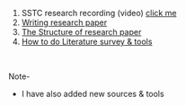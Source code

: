 1. SSTC research recording (video) [click me](https://drive.google.com/file/d/1c1YXajmzCG0ccOwMa-f91dQFiazaCfSN/view?usp=sharing)
1. [Writing research paper](https://github.com/joysmith/Writing-research-paper/blob/main/resource/chapter/01%20steps%20to%20select%20research%20topic.md)
1. [The Structure of research paper](https://github.com/joysmith/Writing-research-paper/blob/main/resource/chapter/02%20structure%20of%20research%20paper.md)
1. [How to do Literature survey & tools](https://github.com/joysmith/Writing-research-paper/blob/main/resource/chapter/03%20literature%20survey%20or%20narrow%20down%20research%20topics.md)

<br>

Note-

- I have also added new sources & tools
